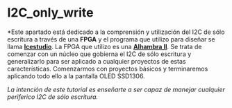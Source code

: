 # I2C_only_write

*Este apartado está dedicado a la comprensión y utilización del I2C de sólo escritura a través de una **FPGA** y el programa que utilizo para diseñar se llama [**Icestudio**](https://github.com/FPGAwars/icestudio). La FPGA que utilizo es una [**Alhambra II**](https://alhambrabits.com/alhambra/). Se trata de comenzar con un núcleo que gobierna el I2C de sólo escritura y generalizarlo para ser aplicado a cualquier proyectos de estas características. Comenzarmos con proyectos básicos y terminaremos aplicando todo ello a la pantalla OLED SSD1306.

*La intención de este tutorial es enseñarte a ser capaz de manejar cualquier periferico I2C de sólo escritura.*


